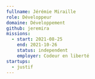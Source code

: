```yaml
---
fullname: Jérémie Miraille
role: Développeur
domaine: Développement
github: jeremira
missions:
  - start: 2021-08-25
    end: 2021-10-26
    status: independent
    employer: Codeur en liberté
startups:
  - justif
---
```


